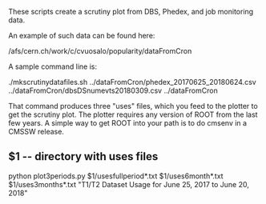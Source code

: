 These scripts create a scrutiny plot from DBS, Phedex, and job monitoring data.

An example of such data can be found here:

/afs/cern.ch/work/c/cvuosalo/popularity/dataFromCron

A sample command line is:

./mkscrutinydatafiles.sh ../dataFromCron/phedex_20170625_20180624.csv ../dataFromCron/dbsDSnumevts20180309.csv ../dataFromCron

That command produces three "uses" files, which you feed to the plotter to
get the scrutiny plot. The plotter requires any version of ROOT from the last few years.
A simple way to get ROOT into your path is to do cmsenv in a CMSSW release.

## $1 -- directory with uses files
python plot3periods.py $1/usesfullperiod*.txt $1/uses6month*.txt
$1/uses3months*.txt "T1/T2 Dataset Usage for June 25, 2017 to June 20, 2018"

